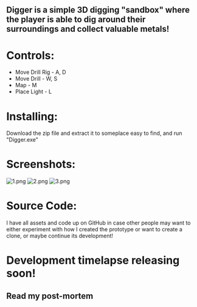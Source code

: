 ## **Digger** is a simple 3D digging "sandbox" where the player is able to dig around their surroundings and collect valuable metals!

# Controls:
- Move Drill Rig - A, D
- Move Drill - W, S
- Map - M
- Place Light - L

# Installing:
Download the zip file and extract it to someplace easy to find, and run "Digger.exe"

# Screenshots:
![1.png](https://static.jam.vg/raw/8cc/4/z/3c55e.png)
![2.png](https://static.jam.vg/raw/8cc/4/z/3c556.png)
![3.png](https://static.jam.vg/raw/8cc/4/z/3c557.png)

# Source Code:

I have all assets and code up on GitHub in case other people may want to either experiment with how I created the prototype or want to create a clone, or maybe continue its development!

# **Development timelapse releasing soon!**
## **Read my post-mortem**
